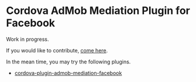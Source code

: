 # Cordova AdMob Mediation Plugin for Facebook

Work in progress.

If you would like to contribute, [come here](https://github.com/rehy/cordova-admob-mediation).

In the mean time, you may try the following plugins.

* [cordova-plugin-admob-mediation-facebook](https://github.com/becvert/cordova-plugin-admob-mediation-facebook)
